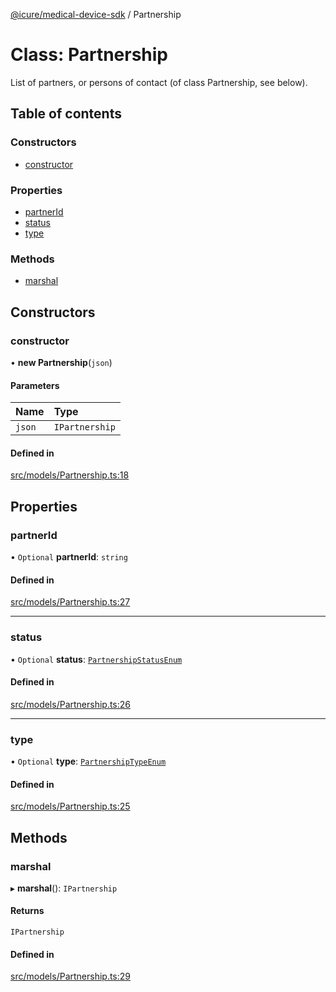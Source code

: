 [@icure/medical-device-sdk](../modules.md) / Partnership

# Class: Partnership

List of partners, or persons of contact (of class Partnership, see below).

## Table of contents

### Constructors

- [constructor](Partnership.md#constructor)

### Properties

- [partnerId](Partnership.md#partnerid)
- [status](Partnership.md#status)
- [type](Partnership.md#type)

### Methods

- [marshal](Partnership.md#marshal)

## Constructors

### constructor

• **new Partnership**(`json`)

#### Parameters

| Name | Type |
| :------ | :------ |
| `json` | `IPartnership` |

#### Defined in

[src/models/Partnership.ts:18](https://github.com/icure/icure-medical-device-js-sdk/blob/4df0728/src/models/Partnership.ts#L18)

## Properties

### partnerId

• `Optional` **partnerId**: `string`

#### Defined in

[src/models/Partnership.ts:27](https://github.com/icure/icure-medical-device-js-sdk/blob/4df0728/src/models/Partnership.ts#L27)

___

### status

• `Optional` **status**: [`PartnershipStatusEnum`](../modules.md#partnershipstatusenum)

#### Defined in

[src/models/Partnership.ts:26](https://github.com/icure/icure-medical-device-js-sdk/blob/4df0728/src/models/Partnership.ts#L26)

___

### type

• `Optional` **type**: [`PartnershipTypeEnum`](../modules.md#partnershiptypeenum)

#### Defined in

[src/models/Partnership.ts:25](https://github.com/icure/icure-medical-device-js-sdk/blob/4df0728/src/models/Partnership.ts#L25)

## Methods

### marshal

▸ **marshal**(): `IPartnership`

#### Returns

`IPartnership`

#### Defined in

[src/models/Partnership.ts:29](https://github.com/icure/icure-medical-device-js-sdk/blob/4df0728/src/models/Partnership.ts#L29)
